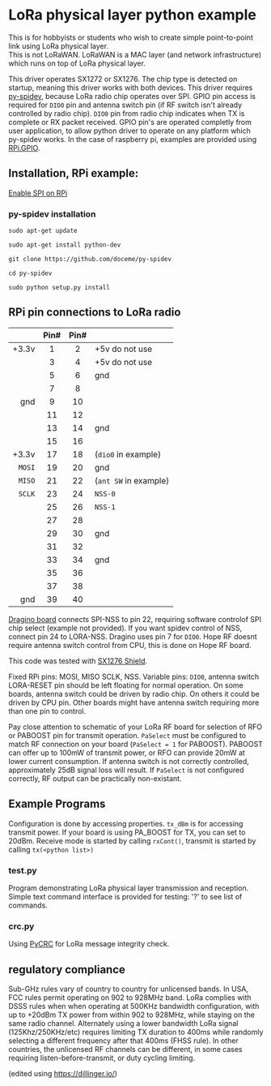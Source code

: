 
    
# LoRa physical layer python example
This is for hobbyists or students who wish to create simple point-to-point link using LoRa physical layer.  
This is not LoRaWAN.
LoRaWAN is a MAC layer (and network infrastructure) which runs on top of LoRa physical layer.

This driver operates SX1272 or SX1276.  The chip type is detected on startup, meaning this driver works with both devices.
This driver requires [py-spidev](https://github.com/doceme/py-spidev), because LoRa radio chip operates over SPI.
GPIO pin access is required for `DIO0` pin and antenna switch pin (if RF switch isn't already controlled by radio chip).  `DIO0` pin from radio chip indicates when TX is complete or RX packet received.  GPIO pin's are operated completly from user application, to allow python driver to operate on any platform which py-spidev works.  In the case of raspberry pi, examples are provided using [RPi.GPIO](https://sourceforge.net/p/raspberry-gpio-python/wiki/BasicUsage/).
## Installation, RPi example:
[Enable SPI on RPi](https://www.raspberrypi-spy.co.uk/2014/08/enabling-the-spi-interface-on-the-raspberry-pi/)
### py-spidev installation
`sudo apt-get update`

`sudo apt-get install python-dev`

`git clone https://github.com/doceme/py-spidev`

`cd py-spidev`

`sudo python setup.py install`

## RPi pin connections to LoRa radio
|     | Pin#   | Pin#  | |
|----:|:------:|:-----:|:---- |
| +3.3v | 1 | 2 | +5v do not use|
|  | 3 | 4 | +5v do not use  |
|  | 5 | 6 | gnd
|  | 7 | 8 |
| gnd |9|10|
| |11|12|
| |13|14| gnd
| |15|16|
| +3.3v |17|18| (`dio0` in example)
| `MOSI` |19|20| gnd
| `MISO` |21|22| (`ant SW` in example)
| `SCLK` |23|24| `NSS-0` |
| |25|26| `NSS-1` |
| |27|28| |
| |29|30| gnd |
| |31|32| |
| |33|34| gnd|
| |35|36| |
| |37|38| |
| gnd |39|40| |

[Dragino board](http://wiki.dragino.com/index.php?title=Lora/GPS_HAT) connects SPI-NSS to pin 22, requiring software controlof SPI chip select (example not provided). If you want spidev control of NSS, connect pin 24 to LORA-NSS. Dragino uses pin 7 for `DIO0`.  Hope RF doesnt require antenna switch control from CPU, this is done on Hope RF board.

This code was tested with [SX1276 Shield](https://os.mbed.com/components/SX1276MB1xAS/).

Fixed RPi pins: MOSI, MISO SCLK, NSS.
Variable pins: `DIO0`, antenna switch
LORA-RESET pin should be left floating for normal operation.
On some boards, antenna switch could be driven by radio chip.  On others it could be driven by CPU pin.  Other boards might have antenna switch requiring more than one pin to control.

Pay close attention to schematic of your LoRa RF board for selection of RFO or PABOOST pin for transmit operation. `PaSelect` must be configured to match RF connection on your board (`PaSelect = 1` for PABOOST).  PABOOST can offer up to 100mW of transmit power, or RFO can provide 20mW at lower current consumption.
If antenna switch is not correctly controlled, approximately 25dB signal loss will result.  If `PaSelect` is not configured correctly, RF output can be practically non-existant.
## Example Programs
Configuration is done by accessing properties. `tx_dBm` is for accessing transmit power.  If your board is using PA_BOOST for TX, you can set to 20dBm. Receive mode is started by calling `rxCont()`, transmit is started by calling `tx(<python list>)`
### test.py
Program demonstrating LoRa physical layer transmission and reception.  Simple text command interface is provided for testing: '?' to see list of commands.
### crc.py
Using [PyCRC](https://pypi.python.org/pypi/PyCRC) for LoRa message integrity check.
## regulatory compliance
Sub-GHz rules vary of country to country for unlicensed bands.  In USA, FCC rules permit operating on 902 to 928MHz band.  LoRa complies with DSSS rules when when operating at 500KHz bandwidth configuration, with up to +20dBm TX power from within 902 to 928MHz, while staying on the same radio channel.  Alternately using a lower bandwidth LoRa signal (125Khz/250KHz/etc) requires limiting TX duration to 400ms while randomly selecting a different frequency after that 400ms (FHSS rule).
In other countries, the unlicensed RF channels can be different, in some cases requiring listen-before-transmit, or duty cycling limiting.

(edited using https://dillinger.io/)
